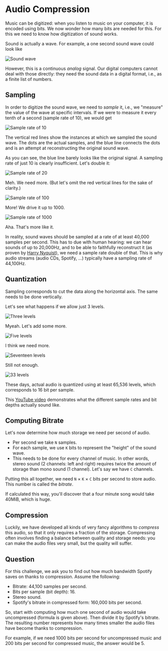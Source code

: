 # Audio Compression

Music can be digitized: when you listen to music on your computer, it is encoded using bits.
We now wonder how many bits are needed for this.
For this we need to know how digitization of sound works.

Sound is actually a wave.
For example, a one second sound wave could look like

![Sound wave](./exact.png)

However, this is a continuous *analog* signal.
Our digital computers cannot deal with those directly: they need the sound data in a digital format, i.e., as a finite list of numbers.

## Sampling

In order to digitize the sound wave, we need to *sample* it, i.e.,
we "measure" the value of the wave at specific intervals.
If we were to measure it every tenth of a second (sample rate of 10), we would get

![Sample rate of 10](./sampling10.png)

The vertical red lines show the instances at which we sampled the sound wave.
The dots are the actual samples, and the blue line connects the dots and is an attempt
at reconstructing the original sound wave.

As you can see, the blue line barely looks like the original signal.
A sampling rate of just 10 is clearly insufficient.
Let's double it:

![Sample rate of 20](./sampling20.png)

Meh.
We need more.
(But let's omit the red vertical lines for the sake of clarity.)

![Sample rate of 100](./sampling100.png)

More!
We drive it up to 1000.

![Sample rate of 1000](./sampling1000.png)

Aha.
That's more like it.

In reality, sound waves should be sampled at a rate of at least 40,000 samples per second.
This has to due with human hearing: we can hear sounds of up to 20,000Hz,
and to be able to faithfully reconstruct it (as proven by [Harry Nyquist](https://en.wikipedia.org/wiki/Nyquist_frequency)), we need a sample rate double of that.
This is why audio streams (audio CDs, Spotify, ...) typically have a sampling rate of 44,100Hz.

## Quantization

Sampling corresponds to cut the data along the horizontal axis.
The same needs to be done vertically.

Let's see what happens if we allow just 3 levels.

![Three levels](./bitdepth1.png)

Myeah.
Let's add some more.

![Five levels](./bitdepth2.png)

I think we need more.

![Seventeen levels](./bitdepth4.png)

Still not enough.

![33 levels](./bitdepth5.png)

These days, actual audio is quantized using at least 65,536 levels,
which corresponds to 16 bit per sample.

This [YouTube video]((https://www.youtube.com/watch?v=QqIm3-jVUs8)) demonstrates what the different sample rates and bit depths actually sound like.

## Computing Bitrate

Let's now determine how much storage we need per second of audio.

* Per second we take `N` samples.
* For each sample, we use `K` bits to represent the "height" of the sound wave.
* This needs to be done for every channel of music.
  In other words, stereo sound (2 channels: left and right) requires twice the amount of storage than mono sound (1 channel).
  Let's say we have `C` channels.

Putting this all together, we need `N` &times; `K` &times; `C` bits per second to store audio.
This number is called the *bitrate*.

If calculated this way, you'll discover that a four minute song would take 40MiB,
which is huge.

## Compression

Luckily, we have developed all kinds of very fancy algorithms to *compress* this audio, so that it only requires a fraction of the storage.
Compressing often involves finding a balance between quality and storage needs: you can make the audio files very small, but the quality will suffer.

## Question

For this challenge, we ask you to find out how much bandwidth Spotify saves on thanks to compression.
Assume the following:

* Bitrate: 44,100 samples per second.
* Bits per sample (bit depth): 16.
* Stereo sound.
* Spotify's bitrate in compressed form: 160,000 bits per second.

So, start with computing how much one second of audio would take uncompressed (formula is given above).
Then divide it by Spotify's bitrate.
The resulting number represents how many times smaller the audio files have become thanks to compression.

For example, if we need 1000 bits per second for uncompressed music and 200 bits per second for compressed music, the answer would be 5.
